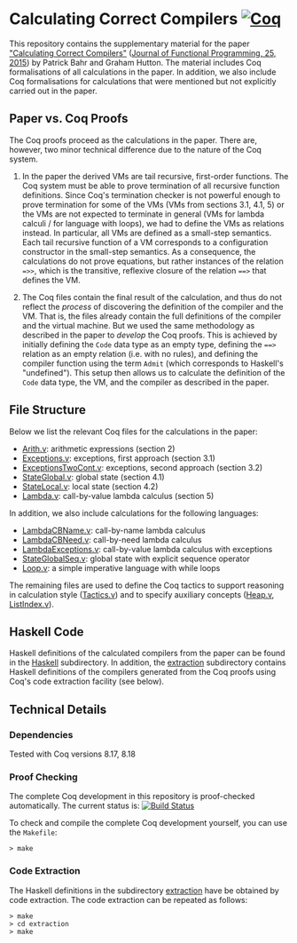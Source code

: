 # Calculating Correct Compilers [![Coq](https://github.com/pa-ba/calc-comp/actions/workflows/coq.yml/badge.svg)](https://github.com/pa-ba/calc-comp/actions/workflows/coq.yml)

This repository contains the supplementary material for the paper
["Calculating Correct Compilers"](docs/paper.pdf)
([Journal of Functional Programming, 25, 2015](http://dx.doi.org/10.1017/S0956796815000180))
by Patrick Bahr and Graham Hutton.  The material includes Coq
formalisations of all calculations in the paper. In addition, we also
include Coq formalisations for calculations that were mentioned but
not explicitly carried out in the paper.

## Paper vs. Coq Proofs


The Coq proofs proceed as the calculations in the paper. There are,
however, two minor technical difference due to the nature of the Coq
system.

  1. In the paper the derived VMs are tail recursive, first-order
     functions. The Coq system must be able to prove termination of
     all recursive function definitions. Since Coq's termination
     checker is not powerful enough to prove termination for some of
     the VMs (VMs from sections 3.1, 4.1, 5) or the VMs are not
     expected to terminate in general (VMs for lambda calculi / for
     language with loops), we had to define the VMs as relations
     instead. In particular, all VMs are defined as a small-step
     semantics. Each tail recursive function of a VM corresponds to a
     configuration constructor in the small-step semantics. As a
     consequence, the calculations do not prove equations, but rather
     instances of the relation `=>>`, which is the transitive,
     reflexive closure of the relation `==>` that defines the VM.

  2. The Coq files contain the final result of the calculation, and
     thus do not reflect the *process* of discovering the definition
     of the compiler and the VM. That is, the files already contain
     the full definitions of the compiler and the virtual machine. But
     we used the same methodology as described in the paper to
     *develop* the Coq proofs. This is achieved by initially defining
     the `Code` data type as an empty type, defining the `==>`
     relation as an empty relation (i.e. with no rules), and defining
     the compiler function using the term `Admit` (which corresponds
     to Haskell's "undefined"). This setup then allows us to calculate
     the definition of the `Code` data type, the VM, and the compiler
     as described in the paper.

## File Structure


Below we list the relevant Coq files for the calculations in the
paper:

 - [Arith.v](Arith.v): arithmetic expressions (section 2)
 - [Exceptions.v](Exceptions.v): exceptions, first approach (section 3.1)
 - [ExceptionsTwoCont.v](ExceptionsTwoCont.v): exceptions, second
   approach (section 3.2)
 - [StateGlobal.v](StateGlobal.v): global state (section 4.1)
 - [StateLocal.v](StateLocal.v): local state (section 4.2)
 - [Lambda.v](Lambda.v): call-by-value lambda calculus (section 5)

In addition, we also include calculations for the following languages:

 - [LambdaCBName.v](LambdaCBName.v): call-by-name lambda calculus
 - [LambdaCBNeed.v](LambdaCBNeed.v): call-by-need lambda calculus
 - [LambdaExceptions.v](LambdaExceptions.v): call-by-value lambda
   calculus with exceptions
 - [StateGlobalSeq.v](StateGlobalSeq.v): global state with explicit
   sequence operator
 - [Loop.v](Loop.v): a simple imperative language with while loops

The remaining files are used to define the Coq tactics to support
reasoning in calculation style ([Tactics.v](Tactics.v)) and to specify
auxiliary concepts ([Heap.v](Heap.v), [ListIndex.v](ListIndex.v)).

## Haskell Code


Haskell definitions of the calculated compilers from the paper can be
found in the [Haskell](Haskell) subdirectory. In addition, the
[extraction](extraction) subdirectory contains Haskell definitions of
the compilers generated from the Coq proofs using Coq's code
extraction facility (see below).

## Technical Details


### Dependencies

Tested with Coq versions 8.17, 8.18

### Proof Checking

The complete Coq development in this repository is proof-checked
automatically. The current status is:
[![Build Status](https://travis-ci.org/pa-ba/calc-comp.svg?branch=master)](https://travis-ci.org/pa-ba/calc-comp)

To check and compile the complete Coq development yourself, you can
use the `Makefile`:

```shell
> make
```

### Code Extraction

The Haskell definitions in the subdirectory [extraction](extraction)
have be obtained by code extraction. The code extraction can be
repeated as follows:

```shell
> make
> cd extraction
> make
```
